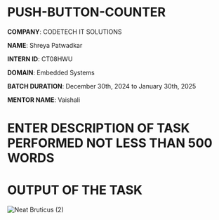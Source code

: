 # PUSH-BUTTON-COUNTER
**COMPANY**: CODETECH IT SOLUTIONS

**NAME**: Shreya Patwadkar

**INTERN ID**: CT08HWU

**DOMAIN**: Embedded Systems

**BATCH DURATION**:  December  30th, 2024 to January 30th, 2025

**MENTOR NAME**: Vaishali

# ENTER DESCRIPTION OF TASK PERFORMED NOT LESS THAN 500 WORDS

# OUTPUT OF THE TASK 
![Neat Bruticus (2)](https://github.com/user-attachments/assets/28a53c2f-6ca4-436a-83a4-2435deec52c2)

